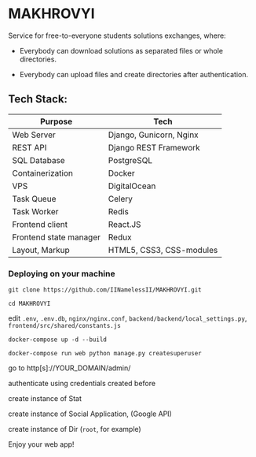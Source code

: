 # MAKHROVYI
Service for free-to-everyone students solutions exchanges, where:

 - Everybody can download solutions as separated files or whole directories.

 - Everybody can upload files and create directories after authentication.

## Tech Stack:

| Purpose | Tech |
| --------|------|
| Web Server | Django, Gunicorn, Nginx |
| REST API | Django REST Framework |
| SQL Database | PostgreSQL |
| Containerization | Docker |
| VPS | DigitalOcean |
| Task Queue | Celery |
|Task Worker | Redis |
| Frontend client | React.JS |
| Frontend state manager | Redux |
| Layout, Markup | HTML5, CSS3, CSS-modules |


### Deploying on your machine

`git clone https://github.com/IINamelessII/MAKHROVYI.git`

`cd MAKHROVYI`

edit `.env`, `.env.db`, `nginx/nginx.conf`, `backend/backend/local_settings.py`, `frontend/src/shared/constants.js`

`docker-compose up -d --build`

`docker-compose run web python manage.py createsuperuser`

go to http[s]://YOUR_DOMAIN/admin/

authenticate using credentials created before

create instance of Stat

create instance of Social Application, (Google API)

create instance of Dir (`root`, for example)

Enjoy your web app!
